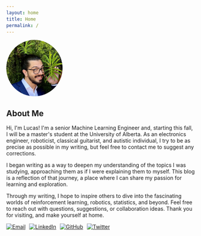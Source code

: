 ```yaml
---
layout: home
title: Home
permalink: /
---
```


<div style="flex: 0 0 200px;">
    <img src="./assets/gitbook/images/profile.jpeg" alt="Lucas" style="border-radius: 50%; width: 150px; height: 150px; object-fit: cover;">
</div>


## About Me

Hi, I'm Lucas! I'm a senior Machine Learning Engineer and, starting this fall, I will be a master's student at the University of Alberta. As an electronics engineer, roboticist, classical guitarist, and autistic individual, I try to be as precise as possible in my writing, but feel free to contact me to suggest any corrections.

I began writing as a way to deepen my understanding of the topics I was studying, approaching them as if I were explaining them to myself. This blog is a reflection of that journey, a place where I can share my passion for learning and exploration.

Through my writing, I hope to inspire others to dive into the fascinating worlds of reinforcement learning, robotics, statistics, and beyond. Feel free to reach out with questions, suggestions, or collaboration ideas. Thank you for visiting, and make yourself at home.


<div style="display: flex; gap: 10px;">
    <a href="mailto:lucas@lucas-cruz.com">
        <img src="https://img.icons8.com/ios-filled/50/apple-mail.png" alt="Email" width="30" height="30"/>
    </a>
    <a href="https://linkedin.com/in/lucasdearaujocruz" target="_blank">
        <img src="https://img.icons8.com/ios-filled/50/000000/linkedin.png" alt="LinkedIn" width="30" height="30"/>
    </a>
    <a href="https://github.com/cruz-lucas" target="_blank">
        <img src="https://img.icons8.com/ios-filled/50/000000/github.png" alt="GitHub" width="30" height="30"/>
    </a>
    <a href="https://twitter.com/_Lucas_Cruz" target="_blank">
        <img src="https://img.icons8.com/ios-filled/50/000000/twitter.png" alt="Twitter" width="30" height="30"/>
    </a>
</div>